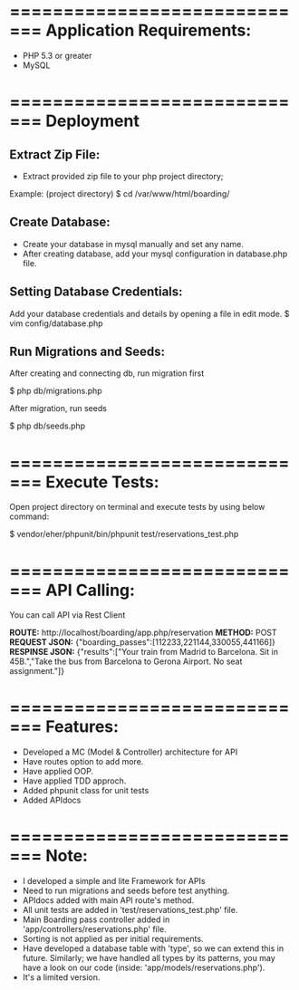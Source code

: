 
=============================
Application Requirements:
=============================
- PHP 5.3 or greater
- MySQL


=============================
Deployment
=============================

Extract Zip File:
-----------------------------
- Extract provided zip file to your php project directory;

Example: (project directory)
$ cd /var/www/html/boarding/

Create Database:
-----------------------------
- Create your database in mysql manually and set any name.
- After creating database, add your mysql configuration in database.php file.

Setting Database Credentials:
-----------------------------
Add your database credentials and details by opening a file in edit mode.
$  vim config/database.php

Run Migrations and Seeds:
-----------------------------
After creating and connecting db, run migration first

$  php db/migrations.php

After migration, run seeds

$  php db/seeds.php


=============================
Execute Tests:
=============================
Open project directory on terminal and execute tests by using below command:

$  vendor/eher/phpunit/bin/phpunit test/reservations_test.php


=============================
API Calling:
=============================
You can call API via Rest Client

**ROUTE:** http://localhost/boarding/app.php/reservation
**METHOD:** POST
**REQUEST JSON:** {"boarding_passes":[112233,221144,330055,441166]}
**RESPINSE JSON:** {"results":["Your train from Madrid to Barcelona. Sit in 45B.","Take the bus from Barcelona to Gerona Airport. No seat assignment."]}


=============================
Features:
=============================
- Developed a MC (Model & Controller) architecture for API
- Have routes option to add more.
- Have applied OOP.
- Have applied TDD approch.
- Added phpunit class for unit tests
- Added APIdocs


=============================
Note: 
=============================
- I developed a simple and lite Framework for APIs
- Need to run migrations and seeds before test anything.
- APIdocs added with main API route's method.
- All unit tests are added in 'test/reservations_test.php' file.
- Main Boarding pass controller added in 'app/controllers/reservations.php' file.
- Sorting is not applied as per initial requirements.
- Have developed a database table with 'type', so we can extend this in future. Similarly; we have handled all types by its patterns, you may have a look on our code (inside: 'app/models/reservations.php').
- It's a limited version.


